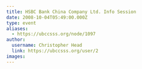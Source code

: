 ```yaml
---
title: HSBC Bank China Company Ltd. Info Session 
date: 2008-10-04T05:49:00.000Z
type: event
aliases:
  - https://ubccsss.org/node/1097
author:
  username: Christopher Head
  link: https://ubccsss.org/user/2
images:
---
```


